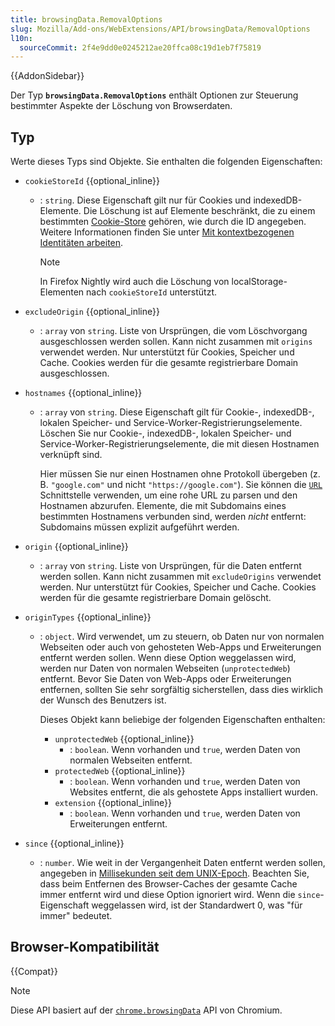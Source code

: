 ```yaml
---
title: browsingData.RemovalOptions
slug: Mozilla/Add-ons/WebExtensions/API/browsingData/RemovalOptions
l10n:
  sourceCommit: 2f4e9dd0e0245212ae20ffca08c19d1eb7f75819
---
```


{{AddonSidebar}}

Der Typ **`browsingData.RemovalOptions`** enthält Optionen zur Steuerung bestimmter Aspekte der Löschung von Browserdaten.

## Typ

Werte dieses Typs sind Objekte. Sie enthalten die folgenden Eigenschaften:

- `cookieStoreId` {{optional_inline}}

  - : `string`. Diese Eigenschaft gilt nur für Cookies und indexedDB-Elemente. Die Löschung ist auf Elemente beschränkt, die zu einem bestimmten [Cookie-Store](/de/docs/Mozilla/Add-ons/WebExtensions/API/cookies/CookieStore) gehören, wie durch die ID angegeben. Weitere Informationen finden Sie unter [Mit kontextbezogenen Identitäten arbeiten](/de/docs/Mozilla/Add-ons/WebExtensions/Work_with_contextual_identities).

    > [!NOTE]
    > In Firefox Nightly wird auch die Löschung von localStorage-Elementen nach `cookieStoreId` unterstützt.

- `excludeOrigin` {{optional_inline}}

  - : `array` von `string`. Liste von Ursprüngen, die vom Löschvorgang ausgeschlossen werden sollen. Kann nicht zusammen mit `origins` verwendet werden. Nur unterstützt für Cookies, Speicher und Cache. Cookies werden für die gesamte registrierbare Domain ausgeschlossen.

- `hostnames` {{optional_inline}}

  - : `array` von `string`. Diese Eigenschaft gilt für Cookie-, indexedDB-, lokalen Speicher- und Service-Worker-Registrierungselemente. Löschen Sie nur Cookie-, indexedDB-, lokalen Speicher- und Service-Worker-Registrierungselemente, die mit diesen Hostnamen verknüpft sind.

    Hier müssen Sie nur einen Hostnamen ohne Protokoll übergeben (z. B. `"google.com"` und nicht `"https://google.com"`). Sie können die [`URL`](/de/docs/Web/API/URL) Schnittstelle verwenden, um eine rohe URL zu parsen und den Hostnamen abzurufen. Elemente, die mit Subdomains eines bestimmten Hostnamens verbunden sind, werden _nicht_ entfernt: Subdomains müssen explizit aufgeführt werden.

- `origin` {{optional_inline}}

  - : `array` von `string`. Liste von Ursprüngen, für die Daten entfernt werden sollen. Kann nicht zusammen mit `excludeOrigins` verwendet werden. Nur unterstützt für Cookies, Speicher und Cache. Cookies werden für die gesamte registrierbare Domain gelöscht.

- `originTypes` {{optional_inline}}

  - : `object`. Wird verwendet, um zu steuern, ob Daten nur von normalen Webseiten oder auch von gehosteten Web-Apps und Erweiterungen entfernt werden sollen. Wenn diese Option weggelassen wird, werden nur Daten von normalen Webseiten (`unprotectedWeb`) entfernt. Bevor Sie Daten von Web-Apps oder Erweiterungen entfernen, sollten Sie sehr sorgfältig sicherstellen, dass dies wirklich der Wunsch des Benutzers ist.

    Dieses Objekt kann beliebige der folgenden Eigenschaften enthalten:

    - `unprotectedWeb` {{optional_inline}}
      - : `boolean`. Wenn vorhanden und `true`, werden Daten von normalen Webseiten entfernt.
    - `protectedWeb` {{optional_inline}}
      - : `boolean`. Wenn vorhanden und `true`, werden Daten von Websites entfernt, die als gehostete Apps installiert wurden.
    - `extension` {{optional_inline}}
      - : `boolean`. Wenn vorhanden und `true`, werden Daten von Erweiterungen entfernt.

- `since` {{optional_inline}}
  - : `number`. Wie weit in der Vergangenheit Daten entfernt werden sollen, angegeben in [Millisekunden seit dem UNIX-Epoch](https://en.wikipedia.org/wiki/Unix_time). Beachten Sie, dass beim Entfernen des Browser-Caches der gesamte Cache immer entfernt wird und diese Option ignoriert wird. Wenn die `since`-Eigenschaft weggelassen wird, ist der Standardwert 0, was "für immer" bedeutet.

## Browser-Kompatibilität

{{Compat}}

> [!NOTE]
> Diese API basiert auf der [`chrome.browsingData`](https://developer.chrome.com/docs/extensions/reference/api/browsingData) API von Chromium.
